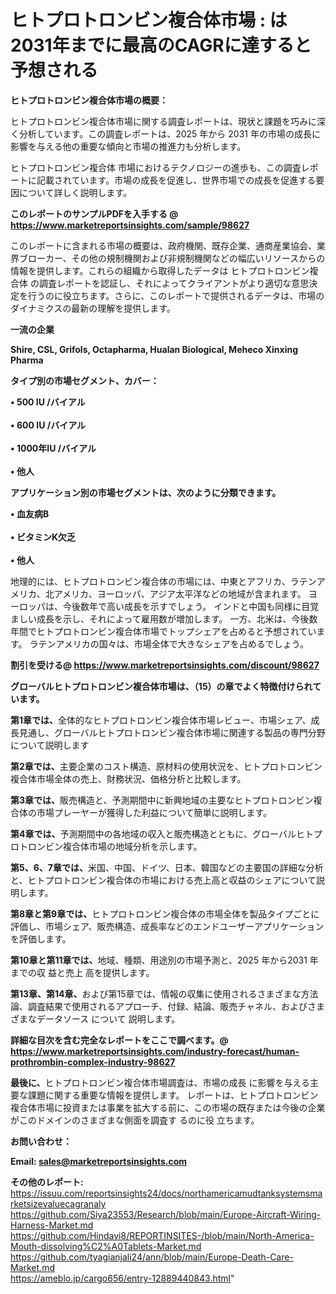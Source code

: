 # ヒトプロトロンビン複合体市場 : は2031年までに最高のCAGRに達すると予想される

<strong><b>ヒトプロトロンビン複合体市場の概要：</b></strong>

ヒトプロトロンビン複合体市場に関する調査レポートは、現状と課題を巧みに深く分析しています。この調査レポートは、2025 年から 2031 年の市場の成長に影響を与える他の重要な傾向と市場の推進力も分析します。

ヒトプロトロンビン複合体 市場におけるテクノロジーの進歩も、この調査レポートに記載されています。市場の成長を促進し、世界市場での成長を促進する要因について詳しく説明します。

<strong>このレポートのサンプルPDFを入手する @ <a href=https://www.marketreportsinsights.com/sample/98627>https://www.marketreportsinsights.com/sample/98627</a></strong>

このレポートに含まれる市場の概要は、政府機関、既存企業、通商産業協会、業界ブローカー、その他の規制機関および非規制機関などの幅広いリソースからの情報を提供します。これらの組織から取得したデータは ヒトプロトロンビン複合体 の調査レポートを認証し、それによってクライアントがより適切な意思決定を行うのに役立ちます。さらに、このレポートで提供されるデータは、市場のダイナミクスの最新の理解を提供します。

<strong>一流の企業</strong>

<strong><b>Shire, CSL, Grifols, Octapharma, Hualan Biological, Meheco Xinxing Pharma</b></strong>

<strong><b>タイプ別の市場セグメント、カバー：</b></strong>

<strong>• 500 IU /バイアル<br><br>• 600 IU /バイアル<br><br>• 1000年IU /バイアル<br><br>• 他人</strong>

<strong><b>アプリケーション別の市場セグメントは、次のように分類できます。</b></strong>

<strong>• 血友病B<br><br>• ビタミンK欠乏<br><br>• 他人</strong>

 地理的には、ヒトプロトロンビン複合体の市場には、中東とアフリカ、ラテンアメリカ、北アメリカ、ヨーロッパ、アジア太平洋などの地域が含まれます。 ヨーロッパは、今後数年で高い成長を示すでしょう。 インドと中国も同様に目覚ましい成長を示し、それによって雇用数が増加します。 一方、北米は、今後数年間でヒトプロトロンビン複合体市場でトップシェアを占めると予想されています。 ラテンアメリカの国々は、市場全体で大きなシェアを占めるでしょう。

<strong>割引を受ける@ <a href=https://www.marketreportsinsights.com/discount/98627>https://www.marketreportsinsights.com/discount/98627</a></strong>

<strong><b>グローバルヒトプロトロンビン複合体市場は、（15）の章でよく特徴付けられています。</b></strong>

<strong><b>第</b></strong><strong><b>1章では、</b></strong>全体的なヒトプロトロンビン複合体市場レビュー、市場シェア、成長見通し、グローバルヒトプロトロンビン複合体市場に関連する製品の専門分野について説明します

<strong><b>第2章では、</b></strong>主要企業のコスト構造、原材料の使用状況を、ヒトプロトロンビン複合体市場全体の売上、財務状況、価格分析と比較します。

<strong><b>第3章では、</b></strong>販売構造と、予測期間中に新興地域の主要なヒトプロトロンビン複合体の市場プレーヤーが獲得した利益について簡単に説明します。

<strong><b>第4章では、</b></strong>予測期間中の各地域の収入と販売構造とともに、グローバルヒトプロトロンビン複合体市場の地域分析を示します。

<strong><b>第5、6、7章では、</b></strong>米国、中国、ドイツ、日本、韓国などの主要国の詳細な分析と、ヒトプロトロンビン複合体の市場における売上高と収益のシェアについて説明します。

<strong><b>第8章と第9章では、</b></strong>ヒトプロトロンビン複合体の市場全体を製品タイプごとに評価し、市場シェア、販売構造、成長率などのエンドユーザーアプリケーションを評価します。

<strong><b>第10章と第11章では、</b></strong>地域、種類、用途別の市場予測と、2025 年から2031 年までの収 益と売上 高を提供します。

<strong><b>第13章、第14章、</b></strong>および第15章では、情報の収集に使用されるさまざまな方法論、調査結果で使用されるアプローチ、付録、結論、販売チャネル、およびさまざまなデータソース について 説明します。

<strong>詳細な目次を含む完全なレポートをここで調べます。@ <a href=https://www.marketreportsinsights.com/industry-forecast/human-prothrombin-complex-industry-98627>https://www.marketreportsinsights.com/industry-forecast/human-prothrombin-complex-industry-98627</a></strong>

<strong><b>最後に、</b></strong>ヒトプロトロンビン複合体市場調査は、市場の成長 に影響を</a>与える主要な課題に関する重要な情報を提供します。 レポートは、ヒトプロトロンビン複合体市場に投資または事業を拡大する前に、この市場の既存または今後の企業がこのドメインのさまざまな側面を調査す るのに役 立ちます。

<strong><b>お問い合わせ：</b></strong>

<strong>Email: </strong><a href=mailto:sales@marketreportsinsights.com><strong>sales@marketreportsinsights.com</strong></a>

<strong>その他のレポート:</strong>
<br>
<a href=https://issuu.com/reportsinsights24/docs/northamericamudtanksystemsmarketsizevaluecagranaly>https://issuu.com/reportsinsights24/docs/northamericamudtanksystemsmarketsizevaluecagranaly</a>
<br>
<a href=https://github.com/Siya23553/Research/blob/main/Europe-Aircraft-Wiring-Harness-Market.md>https://github.com/Siya23553/Research/blob/main/Europe-Aircraft-Wiring-Harness-Market.md</a>
<br>
<a href=https://github.com/Hindavi8/REPORTINSITES-/blob/main/North-America-Mouth-dissolving%C2%A0Tablets-Market.md>https://github.com/Hindavi8/REPORTINSITES-/blob/main/North-America-Mouth-dissolving%C2%A0Tablets-Market.md</a>
<br>
<a href=https://github.com/tyagianjali24/ann/blob/main/Europe-Death-Care-Market.md>https://github.com/tyagianjali24/ann/blob/main/Europe-Death-Care-Market.md</a>
<br>
<a href=https://ameblo.jp/cargo656/entry-12889440843.html>https://ameblo.jp/cargo656/entry-12889440843.html</a>"
